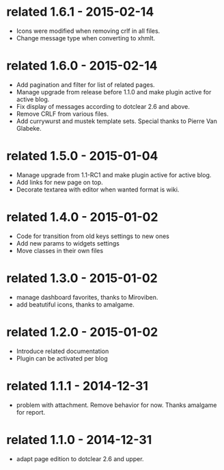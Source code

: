 related 1.6.1 - 2015-02-14
==========================
* Icons were modified when removing crlf in all files.
* Change message type when converting to xhmlt.

related 1.6.0 - 2015-02-14
==========================
* Add pagination and filter for list of related pages.
* Manage upgrade from release before 1.1.0 and make plugin active for active blog.
* Fix display of messages according to dotclear 2.6 and above.
* Remove CRLF from various files.
* Add currywurst and mustek template sets.
  Special thanks to Pierre Van Glabeke.

related 1.5.0 - 2015-01-04
==========================
* Manage upgrade from 1.1-RC1 and make plugin active for active blog.
* Add links for new page on top.
* Decorate textarea with editor when wanted format is wiki.

related 1.4.0 - 2015-01-02
==========================
* Code for transition from old keys settings to new ones
* Add new params to widgets settings
* Move classes in their own files

related 1.3.0 - 2015-01-02
==========================
* manage dashboard favorites, thanks to  Miroviben.
* add beatutiful icons, thanks to amalgame.

related 1.2.0 - 2015-01-02
==========================
* Introduce related documentation
* Plugin can be activated per blog

related 1.1.1 - 2014-12-31
==========================
* problem with attachment. Remove behavior for now.
  Thanks amalgame for report.

related 1.1.0 - 2014-12-31
==========================
* adapt page edition to dotclear 2.6 and upper.
